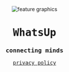 <div align='center'> 
  <img src="https://github.com/whatsup-org/legal/assets/35269424/47809c2e-0a83-4a1f-937e-bb472868902a" alt="feature graphics" />
  <h1><samp>WhatsUp</samp></h1>
  <h3><samp>connecting minds</samp></h3>
  <samp>
    <a href="https://github.com/whatsup-org/legal/blob/main/PRIVACY_POLICY.md" title="privacy policy">privacy policy</a>
  </samp>
</div>
